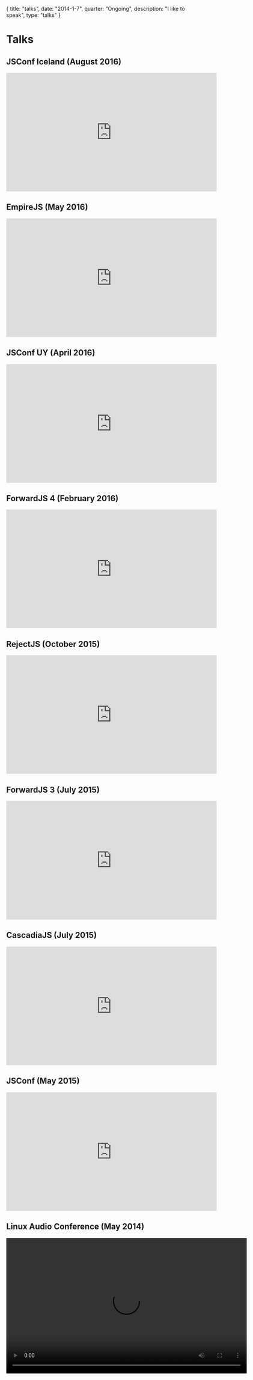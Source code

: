 {
  title: "talks",
  date:  "2014-1-7",
  quarter: "Ongoing",
  description: "I like to speak",
  type: "talks"
}


# Talks

<!-- ##ViewSource (November 2015)

<iframe src="https://air.mozilla.org/myles-borins-signal-processing-perceptual-audio-and-the-web-audio-api/video/" class="center-vid" width="560" height="315" frameborder="0" allowfullscreen></iframe> -->

## JSConf Iceland (August 2016)

<iframe class="center-vid" width="560" height="315" src="https://www.youtube.com/embed/Iak7dspvrZ8" frameborder="0" allowfullscreen></iframe>

## EmpireJS (May 2016)

<iframe class="center-vid" width="560" height="315" src="https://www.youtube.com/embed/hFxAbNlR1ts" frameborder="0" allowfullscreen></iframe>

## JSConf UY (April 2016)

<iframe class="center-vid" width="560" height="315" src="https://www.youtube.com/embed/5un1I2qkojg" frameborder="0" allowfullscreen></iframe>

## ForwardJS 4 (February 2016)

<iframe class="center-vid" width="560" height="315" src="https://www.youtube.com/embed/4fxTb5nTavQ" frameborder="0" allowfullscreen></iframe>

## RejectJS (October 2015)

<iframe class="center-vid" width="560" height="315" src="https://www.youtube.com/embed/GKTSvI8qw_M" frameborder="0" allowfullscreen></iframe>

## ForwardJS 3 (July 2015)

<iframe class="center-vid" width="560" height="315" src="https://www.youtube.com/embed/6a1iOfyn5e8" frameborder="0" allowfullscreen></iframe>


## CascadiaJS (July 2015)

<iframe class="center-vid" width="560" height="315" src="https://www.youtube.com/embed/47XMs6pcf7w" frameborder="0" allowfullscreen></iframe>

## JSConf (May 2015)

<iframe class="center-vid" width="560" height="315" src="https://www.youtube.com/embed/gmQ1kcj8Q2k" frameborder="0" allowfullscreen></iframe>

## Linux Audio Conference (May 2014)

<video class="center-vid" controls="" tabindex="0" height="360" width="640"><source type="video/webm" src="http://lac.linuxaudio.org/2014/recordings/day2/myles_borins_360p.webm"></video>
